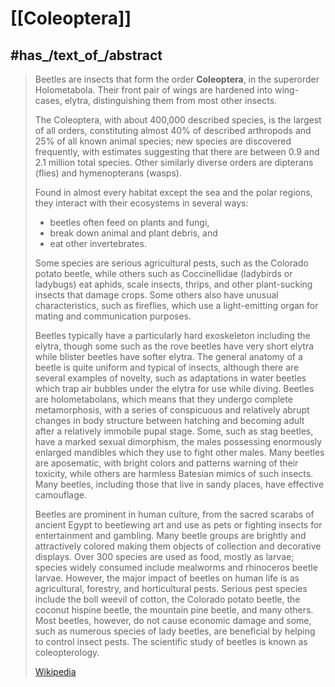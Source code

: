 
# [[Coleoptera]] 

## #has_/text_of_/abstract 

> Beetles are insects that form the order **Coleoptera**, in the superorder Holometabola. 
> Their front pair of wings are hardened into wing-cases, elytra, distinguishing them from most other insects. 
> 
> The Coleoptera, with about 400,000 described species, is the largest of all orders, 
> constituting almost 40% of described arthropods and 25% of all known animal species; 
> new species are discovered frequently, 
> with estimates suggesting that there are between 0.9 and 2.1 million total species. 
> Other similarly diverse orders are dipterans (flies) and hymenopterans (wasps). 
>
> Found in almost every habitat except the sea and the polar regions, 
> they interact with their ecosystems in several ways: 
> - beetles often feed on plants and fungi, 
> - break down animal and plant debris, and 
> - eat other invertebrates. 
> 
> Some species are serious agricultural pests, such as the Colorado potato beetle, while others such as Coccinellidae (ladybirds or ladybugs) eat aphids, scale insects, thrips, and other plant-sucking insects that damage crops. Some others also have unusual characteristics, such as fireflies, which use a light-emitting organ for mating and communication purposes.
>
> Beetles typically have a particularly hard exoskeleton including the elytra, though some such as the rove beetles have very short elytra while blister beetles have softer elytra. The general anatomy of a beetle is quite uniform and typical of insects, although there are several examples of novelty, such as adaptations in water beetles which trap air bubbles under the elytra for use while diving. Beetles are holometabolans, which means that they undergo complete metamorphosis, with a series of conspicuous and relatively abrupt changes in body structure between hatching and becoming adult after a relatively immobile pupal stage. Some, such as stag beetles, have a marked sexual dimorphism, the males possessing enormously enlarged mandibles which they use to fight other males. Many beetles are aposematic, with bright colors and patterns warning of their toxicity, while others are harmless Batesian mimics of such insects. Many beetles, including those that live in sandy places, have effective camouflage.
>
> Beetles are prominent in human culture, from the sacred scarabs of ancient Egypt to beetlewing art and use as pets or fighting insects for entertainment and gambling. Many beetle groups are brightly and attractively colored making them objects of collection and decorative displays. Over 300 species are used as food, mostly as larvae; species widely consumed include mealworms and rhinoceros beetle larvae. However, the major impact of beetles on human life is as agricultural, forestry, and horticultural pests. Serious pest species include the boll weevil of cotton, the Colorado potato beetle, the coconut hispine beetle, the mountain pine beetle, and many others. Most beetles, however, do not cause economic damage and some, such as numerous species of lady beetles, are beneficial by helping to control insect pests. The scientific study of beetles is known as coleopterology.
>
> [Wikipedia](https://en.wikipedia.org/wiki/Beetle) 

